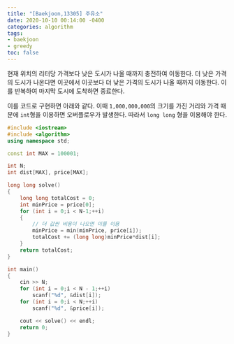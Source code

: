 ```yaml
---
title: "[Baekjoon,13305] 주유소"
date: 2020-10-10 00:14:00 -0400
categories: algorithm 
tags:
- baekjoon 
- greedy
toc: false
---
```


현재 위치의 리터당 가격보다 낮은 도시가 나올 때까지 충전하여 이동한다. 
더 낮은 가격의 도시가 나온다면 이곳에서 이곳보다 더 낮은 가격의 도시가 나올 때까지 이동한다. 
이를 반복하여 마지막 도시에 도착하면 종료한다. 

이를 코드로 구현하면 아래와 같다. 
이때 `1,000,000,000`의 크기를 가진 거리와 가격 때문에 `int`형을 이용하면 오버플로우가 발생한다. 
따라서 `long long` 형을 이용해야 한다.
```cpp
#include <iostream>
#include <algorithm>
using namespace std;

const int MAX = 100001;

int N;
int dist[MAX], price[MAX];

long long solve()
{
	long long totalCost = 0;
	int minPrice = price[0];
	for (int i = 0;i < N-1;++i)
	{
		// 더 값싼 비용이 나오면 이를 이용
		minPrice = min(minPrice, price[i]);
		totalCost += (long long)minPrice*dist[i];
	}
	return totalCost;
}

int main()
{
	cin >> N;
	for (int i = 0;i < N - 1;++i)
		scanf("%d", &dist[i]);
	for (int i = 0;i < N;++i)
		scanf("%d", &price[i]);

	cout << solve() << endl;
	return 0;
}
```
